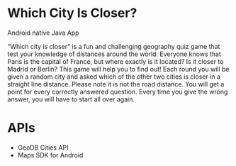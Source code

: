 # Which City Is Closer?

Android native Java App


“Which city is closer” is a fun and challenging geography quiz game that test your knowledge of distances around the world. 
Everyone knows that Paris is the capital of France, but where exactly is it located? Is it closer to Madrid or Berlin? This game will help you to find out! 
Each round you will be given a random city and asked which of the other two cities is closer in a straight line distance. Please note it is not the road distance. You will get a point for every correctly answered question. Every time you give the wrong answer, you will have to start all over again. 

# APIs 
- GeoDB Cities API 
- Maps SDK for Android
